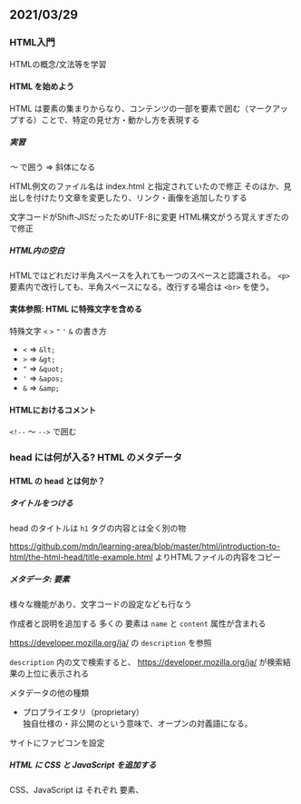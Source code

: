 ﻿## 2021/03/29

### HTML入門

HTMLの概念/文法等を学習


#### HTML を始めよう
HTML は要素の集まりからなり、コンテンツの一部を要素で囲む（マークアップする）ことで、特定の見せ方・動かし方を表現する

##### 実習
<em> ～ </em> で囲う
⇒ 斜体になる

HTML例文のファイル名は index.html と指定されていたので修正
そのほか、見出しを付けたり文章を変更したり、リンク・画像を追加したりする

文字コードがShift-JISだったためUTF-8に変更
HTML構文がうろ覚えすぎたので修正

##### HTML内の空白

HTMLではどれだけ半角スペースを入れても一つのスペースと認識される。
`<p>` 要素内で改行しても、半角スペースになる。改行する場合は `<br>` を使う。

#### 実体参照: HTML に特殊文字を含める

特殊文字 `<` `>` `"` `'` `&` の書き方
- `<` ⇒ `&lt;`
- `>` ⇒ `&gt;`
- `"` ⇒ `&quot;`
- `'` ⇒ `&apos;`
- `&` ⇒ `&amp;`

#### HTMLにおけるコメント

`<!--` ～ `-->` で囲む


### head には何が入る? HTML のメタデータ
#### HTML の head とは何か？
##### タイトルをつける
head のタイトルは `h1` タグの内容とは全く別の物

https://github.com/mdn/learning-area/blob/master/html/introduction-to-html/the-html-head/title-example.html よりHTMLファイルの内容をコピー


##### メタデータ: <meta>要素

様々な機能があり、文字コードの設定なども行なう

作成者と説明を追加する
多くの <meta> 要素は `name` と `content` 属性が含まれる

https://developer.mozilla.org/ja/ の `description` を参照

`description` 内の文で検索すると、 https://developer.mozilla.org/ja/ が検索結果の上位に表示される


メタデータの他の種類

- プロプライエタリ（proprietary）  
独自仕様の・非公開のという意味で、オープンの対義語になる。


サイトにファビコンを設定

##### HTML に CSS と JavaScript を追加する

CSS、JavaScript は それぞれ <link> 要素、 <script> 要素で表す

サイトにダウンロードしたCSS・JavaScriptを追加

##### 必要な言語の設定

lang属性で指定
<html lang="en-US">

文中で部分的に指定もできる
<p>Japanese example: <span lang="ja">ご飯が熱い。</span>.</p>


### HTML テキストの基礎
#### 基本: 見出しとパラグラフ
パラグラフは `<p>` で囲み、見出しは `h1` ～ `h6`　で囲む

text-start.html を DL

構造化の練習を行なう


#### リスト

順序無し
<ul>
  <li>～</li>
  <li>～</li>
</ul>

順序付き
<ol>
  <li>～</li>
  <li>～</li>
</ol>

text-start.html をリストに加工
<p>タグも追加

#### 入れ子のリスト
<ul> ～ </ul>、<ol> ～ </ol> の間に <ul> ～ </ul>、<ol> ～ </ol> を入れると、入れ子のリストになる

### 強調と重要性
#### 強調
<em> で囲うことでイタリック体になり、強調扱いになる。スクリーンリーダーでも発音が変わるので、ただイタリック体にするためだけに使ってはいけない。

#### 重要度が高い
<strong> で囲うことで太字になり、重要な意味を持つ扱いになる。こちらも、スクリーンリーダーで発音が変わる。

#### イタリック、太字、下線...
それぞれ <i>、<b> 、<u>で適用できるが表示を変える以上の意味を持たないため、現在は使用しないほうが良い。
イタリック・太字については上記の意味を持つし、下線についてもハイパーリンクと間違えてしまうため、


### ハイパーリンクの作成
#### ハイパーリンクとは
様々なwebコンテンツが利用できるリンク

#### リンクの解剖
<a> タグを使用。リンク先は href= で指定する
title = でリンクにマウスカーソルを合わせた時に表示される文字を指定
リンクには画像も指定可能

#### URL とパスに関する簡単な入門

URLでもファイルパスと同様にサブディレクトリを表現する

##### ドキュメントフラグメント

HTMLの特定の部分（ドキュメントフラグメント）にリンクを作ることもできる

<h2 id="Mailing_address">Mailing address</h2>

のようにidを付けると、

<a href="contacts.html#Mailing_address">mailing address</a>

でidの場所にリンクできる。

同じドキュメント内なら、 `#Mailing_address` でもリンク可能


#### 絶対 URL vs 相対 URL
- 絶対URL  
protocol と domain name を含む、Web 上の絶対位置で定義された位置を指すURL。  
使用されている場所に関係なく、常に同じ場所を指す。  

- 相対URL  
リンクしているファイルからの相対的な場所を指すURL。  
あるファイルを基準にしてファイルの位置を表現する。
リンク切れに注意。


### リンクのベストプラクティス  
#### 明確なリンク用語を使う  
誰にとっても（スクリーンリーダーを含む）わかりやすいリンクテキストを使う。  
リンクがあることはすでにわかるので、さらに「～のリンク」などとは書かない。  
リンクテキストはできるだけ短くする。  

#### できるだけ相対リンクを使う  
- コードが短くなり読みやすくなる  
- 絶対URLだとブラウザがいちいちサーバの検索からやり直すため、表示効率が落ちる  

#### HTML 以外のリソースへのリンク - 明確な道標を残す  
リンク先の情報を表示する。リンクをクリックしたら大きなファイルのダウンロードが始まったり、動画再生が始まったりすると困る環境でサイトを見ている人もいるため。  

#### ダウンロードへのリンクは download 属性を使う  
download 属性を使うことで、ファイル名の初期値を指定できたりする  


#### ナビゲーションメニューを作成



#### メールのリンク
<a href="mailto:～"></a> でメール送信用のリンク
さらに、ccなど標準のメールヘッダフィールドを追加できる


## 高度なテキスト処理
### 説明リスト
ある事柄についての説明を記述する方法。以下のように記述する。

```
<dl>
  <dt>タイトル</dt>
  <dd>ドキュメント</dd>
</dl>
```

### 引用
#### ブロッククォート
文章などを丸ごと引用した場合などに使用する

ブロッククォートを再学習  
ブロッククォートで表示されると、一段インデントが下がって表示されるなどする。

また、属性 `cite` は、ブラウザの表示に影響しないし、リンクを発生させたりしない。
ユーザーエージェントがサイトの情報を得るときに参照する。

#### インラインクォート
文中の一文に引用先を付ける際に使用する
こちらも、属性 `cite` は、ブラウザ等の表示に影響しない。

#### 引用元
属性 `cite` は、ブラウザ等の表示に影響しない。ここで説明していました。

Confucius = 孔子のこと。“子、曰く…”の `子` のような単語の様子。


#### 略語
<abbr> を使用。ツールチップで略語の内容が表示できる

<p>We use <abbr title="Hypertext Markup Language">HTML</abbr> to structure our web documents.</p>
<p><abbr title="National Aeronautics and Space Administration">NASA</abbr> sure does some exciting work.</p>

#### 詳細な連絡先をマークアップする

<address>タグで囲って連絡先を表現する。


#### 上付きと下付き

文字を、行の上部・下部に寄せて表示できる。乗数や、化学式などを表現できる。
<sup> が上、 <sup> が下。


#### コンピューターコードを表現する

<code>コードのを表現する
<pre>空白を表示できるようになる
<var>変数を表現する
<kbd>キーボード入力を表現する
<samp>出力を表現する


#### 日付と時刻をマークアップする

<time datetime="2016-01-20">20 January 2016</time>

表示される日時ではなく、コンピュータが読める形で記述する。
月のみ、時刻のみなど、様々な表現がある



